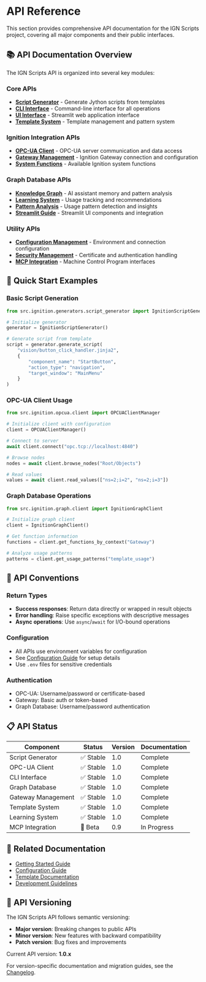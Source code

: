 # API Reference

This section provides comprehensive API documentation for the IGN Scripts project, covering all major components and their public interfaces.

## 📚 API Documentation Overview

The IGN Scripts API is organized into several key modules:

### Core APIs
- **[Script Generator](./script-generator.md)** - Generate Jython scripts from templates
- **[CLI Interface](./cli-interface.md)** - Command-line interface for all operations
- **[UI Interface](./ui-interface.md)** - Streamlit web application interface
- **[Template System](./template-system.md)** - Template management and pattern system

### Ignition Integration APIs
- **[OPC-UA Client](./opcua-client.md)** - OPC-UA server communication and data access
- **[Gateway Management](./gateway-management.md)** - Ignition Gateway connection and configuration
- **[System Functions](./system-functions.md)** - Available Ignition system functions

### Graph Database APIs
- **[Knowledge Graph](./knowledge-graph.md)** - AI assistant memory and pattern analysis
- **[Learning System](./learning-system.md)** - Usage tracking and recommendations
- **[Pattern Analysis](./pattern-analysis.md)** - Usage pattern detection and insights
- **[Streamlit Guide](./streamlit-guide.md)** - Streamlit UI components and integration

### Utility APIs
- **[Configuration Management](./configuration.md)** - Environment and connection configuration
- **[Security Management](./security.md)** - Certificate and authentication handling
- **[MCP Integration](./mcp-integration.md)** - Machine Control Program interfaces

## 🚀 Quick Start Examples

### Basic Script Generation
```python
from src.ignition.generators.script_generator import IgnitionScriptGenerator

# Initialize generator
generator = IgnitionScriptGenerator()

# Generate script from template
script = generator.generate_script(
    "vision/button_click_handler.jinja2",
    {
        "component_name": "StartButton",
        "action_type": "navigation",
        "target_window": "MainMenu"
    }
)
```

### OPC-UA Client Usage
```python
from src.ignition.opcua.client import OPCUAClientManager

# Initialize client with configuration
client = OPCUAClientManager()

# Connect to server
await client.connect("opc.tcp://localhost:4840")

# Browse nodes
nodes = await client.browse_nodes("Root/Objects")

# Read values
values = await client.read_values(["ns=2;i=2", "ns=2;i=3"])
```

### Graph Database Operations
```python
from src.ignition.graph.client import IgnitionGraphClient

# Initialize graph client
client = IgnitionGraphClient()

# Get function information
functions = client.get_functions_by_context("Gateway")

# Analyze usage patterns
patterns = client.get_usage_patterns("template_usage")
```

## 📖 API Conventions

### Return Types
- **Success responses**: Return data directly or wrapped in result objects
- **Error handling**: Raise specific exceptions with descriptive messages
- **Async operations**: Use `async`/`await` for I/O-bound operations

### Configuration
- All APIs use environment variables for configuration
- See [Configuration Guide](../configuration/index.md) for setup details
- Use `.env` files for sensitive credentials

### Authentication
- OPC-UA: Username/password or certificate-based
- Gateway: Basic auth or token-based
- Graph Database: Username/password authentication

## 📋 API Status

| Component | Status | Version | Documentation |
|-----------|--------|---------|---------------|
| Script Generator | ✅ Stable | 1.0 | Complete |
| OPC-UA Client | ✅ Stable | 1.0 | Complete |
| CLI Interface | ✅ Stable | 1.0 | Complete |
| Graph Database | ✅ Stable | 1.0 | Complete |
| Gateway Management | ✅ Stable | 1.0 | Complete |
| Template System | ✅ Stable | 1.0 | Complete |
| Learning System | ✅ Stable | 1.0 | Complete |
| MCP Integration | 🔄 Beta | 0.9 | In Progress |

## 🔗 Related Documentation

- [Getting Started Guide](../getting-started/overview.md)
- [Configuration Guide](../configuration/index.md)
- [Template Documentation](../templates/index.md)
- [Development Guidelines](../development/index.md)

## 📝 API Versioning

The IGN Scripts API follows semantic versioning:
- **Major version**: Breaking changes to public APIs
- **Minor version**: New features with backward compatibility
- **Patch version**: Bug fixes and improvements

Current API version: **1.0.x**

For version-specific documentation and migration guides, see the [Changelog](../development/changelog.md). 
